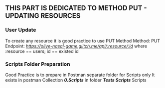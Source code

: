 ## THIS PART IS DEDICATED TO METHOD PUT - UPDATING RESOURCES

### User Update
To create any resource it is good practice to use PUT Method
Method: PUT
Endpoint: *https://olive-nasal-game.glitch.me/api/:resource/:id* where :resource == users; id == existed id

### Scripts Folder Preparation
Good Practice is to prepare in Postman separate folder for Scripts only
It exists in postman Collection ***0.Scripts*** in folder ***Tests Scripts*** Scripts
